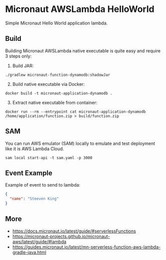 # Micronaut AWSLambda HelloWorld

Simple Micronaut Hello World application lambda.

## Build

Building Micronaut AWSLambda native executable is quite easy and require 3 steps only:

1) Build JAR:
```shell
./gradlew micronaut-function-dynamodb:shadowJar
```

2) Build native executable via Docker:
```shell
docker build -t micronaut-application-dynamodb .
```

3) Extract native executable from container:
```shell
docker run --rm --entrypoint cat micronaut-application-dynamodb /home/application/function.zip > build/function.zip
```

## SAM

You can run AWS emulator (SAM) locally to emulate and test deployment like it is AWS Lambda Cloud.

```shell
sam local start-api -t sam.yaml -p 3000
```

## Event Example

Example of event to send to lambda:
```json
{
  "name": "Steeven King"
}
```

## More
- https://docs.micronaut.io/latest/guide/#serverlessFunctions
- https://micronaut-projects.github.io/micronaut-aws/latest/guide/#lambda
- https://guides.micronaut.io/latest/mn-serverless-function-aws-lambda-gradle-java.html